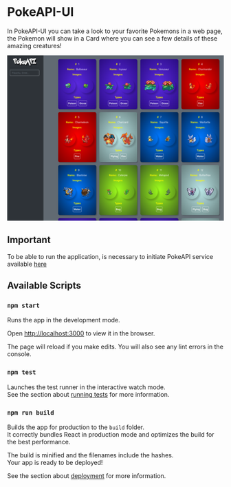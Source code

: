 # PokeAPI-UI
In PokeAPI-UI you can take a look to your favorite Pokemons in a web page, the Pokemon will show in a Card where you can see a few details of these amazing creatures!

![UI](https://github.com/Dnel93/PokeAPI-UI/blob/master/public/UI.png)

## Important
To be able to run the application, is necessary to initiate PokeAPI service available [here](https://github.com/Dnel93/PokeAPI)

## Available Scripts
### `npm start`
Runs the app in the development mode.

Open [http://localhost:3000](http://localhost:3000) to view it in the browser.

The page will reload if you make edits.
You will also see any lint errors in the console.

### `npm test`
Launches the test runner in the interactive watch mode.<br />
See the section about [running tests](https://facebook.github.io/create-react-app/docs/running-tests) for more information.

### `npm run build`
Builds the app for production to the `build` folder.<br />
It correctly bundles React in production mode and optimizes the build for the best performance.

The build is minified and the filenames include the hashes.<br />
Your app is ready to be deployed!

See the section about [deployment](https://facebook.github.io/create-react-app/docs/deployment) for more information.
